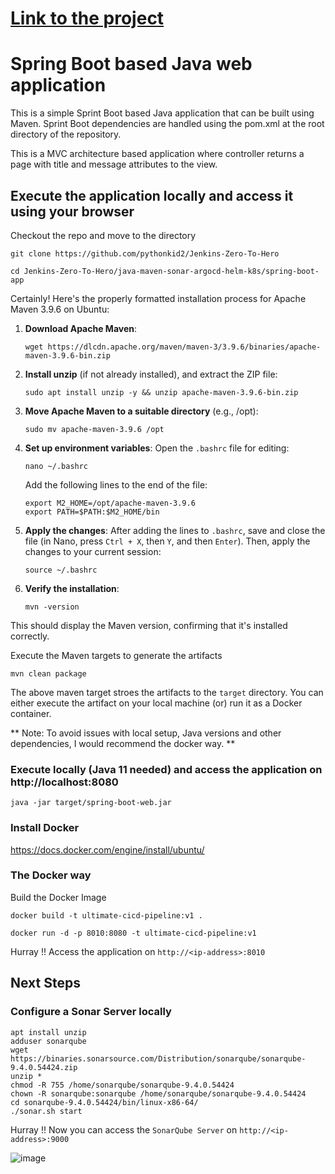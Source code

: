 # [Link to the project](https://github.com/pythonkid2/Jenkins-Zero-To-Hero/tree/main/java-maven-sonar-argocd-helm-k8s)

# Spring Boot based Java web application
 
This is a simple Sprint Boot based Java application that can be built using Maven. Sprint Boot dependencies are handled using the pom.xml 
at the root directory of the repository.

This is a MVC architecture based application where controller returns a page with title and message attributes to the view.

## Execute the application locally and access it using your browser

Checkout the repo and move to the directory

```
git clone https://github.com/pythonkid2/Jenkins-Zero-To-Hero
```
```
cd Jenkins-Zero-To-Hero/java-maven-sonar-argocd-helm-k8s/spring-boot-app
```

Certainly! Here's the properly formatted installation process for Apache Maven 3.9.6 on Ubuntu:

1. **Download Apache Maven**:
   ```
   wget https://dlcdn.apache.org/maven/maven-3/3.9.6/binaries/apache-maven-3.9.6-bin.zip
   ```

2. **Install unzip** (if not already installed), and extract the ZIP file:
   ```
   sudo apt install unzip -y && unzip apache-maven-3.9.6-bin.zip
   ```

3. **Move Apache Maven to a suitable directory** (e.g., /opt):
   ```
   sudo mv apache-maven-3.9.6 /opt
   ```

4. **Set up environment variables**:
   Open the `.bashrc` file for editing:
   ```
   nano ~/.bashrc
   ```
   Add the following lines to the end of the file:
   ```
   export M2_HOME=/opt/apache-maven-3.9.6
   export PATH=$PATH:$M2_HOME/bin
   ```

5. **Apply the changes**:
   After adding the lines to `.bashrc`, save and close the file (in Nano, press `Ctrl + X`, then `Y`, and then `Enter`). Then, apply the changes to your current session:
   ```
   source ~/.bashrc
   ```

6. **Verify the installation**:
   ```
   mvn -version
   ```

This should display the Maven version, confirming that it's installed correctly.


Execute the Maven targets to generate the artifacts

```
mvn clean package
```

The above maven target stroes the artifacts to the `target` directory. You can either execute the artifact on your local machine
(or) run it as a Docker container.

** Note: To avoid issues with local setup, Java versions and other dependencies, I would recommend the docker way. **


### Execute locally (Java 11 needed) and access the application on http://localhost:8080

```
java -jar target/spring-boot-web.jar
```

### Install Docker

https://docs.docker.com/engine/install/ubuntu/


### The Docker way

Build the Docker Image

```
docker build -t ultimate-cicd-pipeline:v1 .
```

```
docker run -d -p 8010:8080 -t ultimate-cicd-pipeline:v1
```

Hurray !! Access the application on `http://<ip-address>:8010`


## Next Steps

### Configure a Sonar Server locally

```
apt install unzip
adduser sonarqube
wget https://binaries.sonarsource.com/Distribution/sonarqube/sonarqube-9.4.0.54424.zip
unzip *
chmod -R 755 /home/sonarqube/sonarqube-9.4.0.54424
chown -R sonarqube:sonarqube /home/sonarqube/sonarqube-9.4.0.54424
cd sonarqube-9.4.0.54424/bin/linux-x86-64/
./sonar.sh start
```

Hurray !! Now you can access the `SonarQube Server` on `http://<ip-address>:9000` 


![image](https://github.com/pythonkid2/DevOps-Practice/assets/100591950/202ea4d1-3c8c-443f-9137-0b9c9efde7a9)


